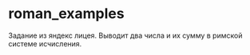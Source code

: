 # roman_examples
Задание из яндекс лицея. Выводит два числа и их сумму в римской системе исчисления.
